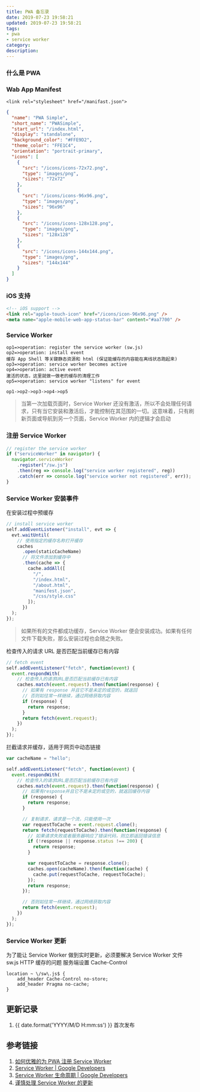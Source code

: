 ```yaml
---
title: PWA 备忘录
date: 2019-07-23 19:58:21
updated: 2019-07-23 19:58:21
tags:
- pwa
- service worker
category:
description:
---
```


<!-- more -->

### 什么是 PWA

### Wab App Manifest

`<link rel="stylesheet" href="/manifast.json">`

```json
{
  "name": "PWA Simple",
  "short_name": "PWASimple",
  "start_url": "/index.html",
  "display": "standalone",
  "background_color": "#FFE9D2",
  "theme_color": "FFE1C4",
  "orientation": "portrait-primary",
  "icons": [
    {
      "src": "/icons/icons-72x72.png",
      "type": "images/png",
      "sizes": "72x72"
    },
    {
      "src": "/icons/icons-96x96.png",
      "type": "images/png",
      "sizes": "96x96"
    },
    {
      "src": "/icons/icons-128x128.png",
      "type": "images/png",
      "sizes": "128x128"
    },
    {
      "src": "/icons/icons-144x144.png",
      "type": "images/png",
      "sizes": "144x144"
    }
  ]
}
```

### iOS 支持

```html
<!-- iOS support -->
<link rel="apple-touch-icon" href="/icons/icon-96x96.png" />
<meta name="apple-mobile-web-app-status-bar" content="#aa7700" />
```

### Service Worker

```flow
op1=>operation: register the service worker (sw.js)
op2=>operation: install event
缓存 App Shell 等关键静态资源和 html (保证能缓存的内容能在离线状态跑起来)
op3=>operation: service worker becomes active
op4=>operation: active event
激活的状态，这里就做一做老的缓存的清理工作
op5=>operation: service worker "listens" for event

op1->op2->op3->op4->op5
```

> 当第一次加载页面时，Service Worker 还没有激活，所以不会处理任何请求，只有当它安装和激活后，才能控制在其范围的一切。这意味着，只有刷新页面或导航到另一个页面，Service Worker 内的逻辑才会启动

### 注册 Service Worker

```js app.js
// register the service worker
if ("serviceWorker" in navigator) {
  navigator.serviceWorker
    .register("/sw.js")
    .then(reg => console.log("service worker registered", reg))
    .catch(err => console.log("service worker not registered", err));
}
```

### Service Worker 安装事件

在安装过程中预缓存

```js sw.js
// install service worker
self.addEventListener("install", evt => {
  evt.waitUntil(
    // 使用指定的缓存名称打开缓存
    caches
      .open(staticCacheName)
      // 将文件添加到缓存中
      .then(cache => {
        cache.addAll([
          "/",
          "/index.html",
          "/about.html",
          "manifest.json",
          "/css/style.css"
        ]);
      })
  );
});
```

> 如果所有的文件都成功缓存，Service Worker 便会安装成功。如果有任何文件下载失败，那么安装过程也会随之失败。

检查传入的请求 URL 是否匹配当前缓存已有内容

```js sw.js
// fetch event
self.addEventListener("fetch", function(event) {
  event.respondWith(
    // 检查传入的请求URL是否匹配当前缓存已有内容
    caches.match(event.request).then(function(response) {
      // 如果有 response 并且它不是未定的或空的，就返回
      // 否则如往常一样继续，通过网络获取内容
      if (response) {
        return response;
      }
      return fetch(event.request);
    })
  );
});
```

拦截请求并缓存，适用于网页中动态链接

```js
var cacheName = "hello";

self.addEventListener("fetch", function(event) {
  event.respondWith(
    // 检查传入的请求URL是否匹配当前缓存已有内容
    caches.match(event.request).then(function(response) {
      // 如果有response并且它不是未定的或空的，就返回缓存内容
      if (response) {
        return response;
      }

      // 复制请求，请求是一个流，只能使用一次
      var requestToCache = event.request.clone();
      return fetch(requestToCache).then(function(response) {
        // 如果请求失败或者服务器响应了错误代码，则立即返回错误信息
        if (!response || response.status !== 200) {
          return response;
        }

        var requestToCache = response.clone();
        caches.open(cacheName).then(function(cache) {
          cache.put(requestToCache, requestToCache);
        });
        return response;
      });

      // 否则如往常一样继续，通过网络获取内容
      return fetch(event.request);
    })
  );
});
```

### Service Worker 更新

为了能让 Service Worker 做到实时更新，必须要解决 Service Worker 文件 sw.js HTTP 缓存的问题
服务端设置 Cache-Control

```nginx nginx.conf
location ~ \/sw\.js$ {
    add_header Cache-Control no-store;
    add_header Pragma no-cache;
}
```

## 更新记录

1. {{ date.format('YYYY/M/D H:mm:ss') }} 首次发布

## 参考链接

1. [如何优雅的为 PWA 注册 Service Worker](https://zhuanlan.zhihu.com/p/28161855)
2. [Service Worker | Google Developers](https://developers.google.com/web/fundamentals/primers/service-workers/)
3. [Service Worker 生命周期 | Google Developers](https://developers.google.com/web/fundamentals/primers/service-workers/lifecycle)
4. [谨慎处理 Service Worker 的更新](https://zhuanlan.zhihu.com/p/51118741)
